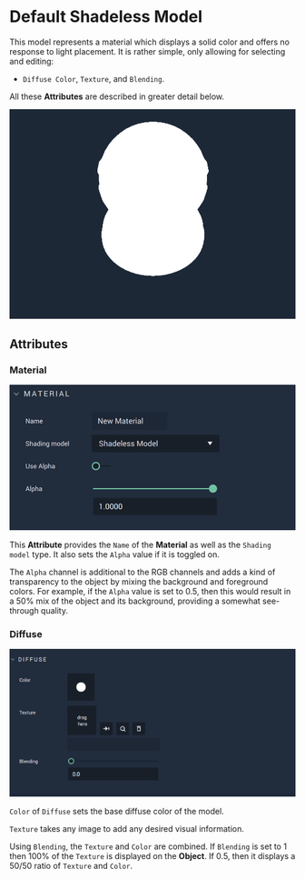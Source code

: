 # Default Shadeless Model 

This model represents a material which displays a solid color and offers no response to light placement. It is rather simple, only allowing for selecting and editing:
 
* `Diffuse Color`, `Texture`, and `Blending`. 

All these **Attributes** are described in greater detail below.


![](../../.gitbook/assets/shadelessmodel1.png)


## Attributes

### Material
![Material](../../.gitbook/assets/shadelessmodelmat1.png)

This **Attribute** provides the `Name` of the **Material** as well as the `Shading model` type. It also sets the `Alpha` value if it is toggled on. 

The `Alpha` channel is additional to the RGB channels and adds a kind of transparency to the object by mixing the background and foreground colors. For example, if the `Alpha` value is set to 0.5, then this would result in a 50% mix of the object and its background, providing a somewhat see-through quality. 


### Diffuse
![Diffuse](../../.gitbook/assets/shadelessmodel3.png)

`Color` of `Diffuse` sets the base diffuse color of the model. 

`Texture` takes any image to add any desired visual information. 

Using `Blending`, the `Texture` and `Color` are combined. If `Blending` is set to 1 then 100% of the `Texture` is displayed on the **Object**. If 0.5, then it displays a 50/50 ratio of `Texture` and `Color`. 